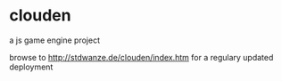 # clouden
a js game engine project

browse to http://stdwanze.de/clouden/index.htm for a regulary updated deployment
